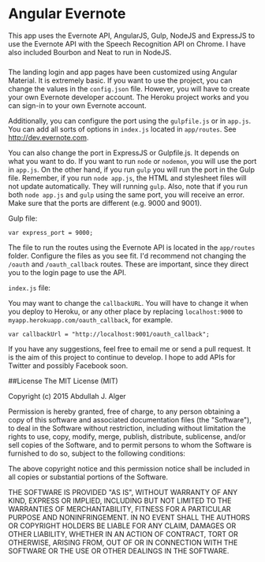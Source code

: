 # Angular Evernote

This app uses the Evernote API, AngularJS, Gulp, NodeJS and ExpressJS to use the Evernote API with the Speech Recognition API on Chrome. I have also included Bourbon and Neat to run in NodeJS.

###
The landing login and app pages have been customized using Angular Material. It is extremely basic. If you want to use the project, you can change the values in the ```config.json``` file. However, you will have to create your own Evernote developer account. The Heroku project works and you can sign-in to your own Evernote account.

Additionally, you can configure the port using the ```gulpfile.js``` or in ```app.js```. You can add all sorts of options in ```index.js``` located in ```app/routes```. See http://dev.evernote.com.

You can also change the port in ExpressJS or Gulpfile.js. It depends on what you want to do. If you want to run ```node``` or ```nodemon```, you will use the port in ```app.js```. On the other hand, if you run ```gulp``` you will run the port in the Gulp file. Remember, if you run ```node app.js```, the HTML and stylesheet files will not update automatically. They will running ```gulp```. Also, note that if you run both ```node app.js``` and ```gulp``` using the same port, you will receive an error. Make sure that the ports are different (e.g. 9000 and 9001).

Gulp file:

```
var express_port = 9000;
```

The file to run the routes using the Evernote API is located in the ```app/routes``` folder. Configure the files as you see fit. I'd recommend not changing the ```/oauth``` and ```/oauth_callback``` routes. These are important, since they direct you to the login page to use the API.

```index.js``` file:

You may want to change the ```callbackURL```. You will have to change it when you deploy to Heroku, or any other place by replacing ```localhost:9000``` to ```myapp.herokuapp.com/oauth_callback```, for example.

```var callbackUrl = "http://localhost:9001/oauth_callback";```


If you have any suggestions, feel free to email me or send a pull request. It is the aim of this project to continue to develop. I hope to add APIs for Twitter and possibly Facebook soon.

##License
The MIT License (MIT)

Copyright (c) 2015 Abdullah J. Alger

Permission is hereby granted, free of charge, to any person obtaining a copy
of this software and associated documentation files (the "Software"), to deal
in the Software without restriction, including without limitation the rights
to use, copy, modify, merge, publish, distribute, sublicense, and/or sell
copies of the Software, and to permit persons to whom the Software is
furnished to do so, subject to the following conditions:

The above copyright notice and this permission notice shall be included in all
copies or substantial portions of the Software.

THE SOFTWARE IS PROVIDED "AS IS", WITHOUT WARRANTY OF ANY KIND, EXPRESS OR
IMPLIED, INCLUDING BUT NOT LIMITED TO THE WARRANTIES OF MERCHANTABILITY,
FITNESS FOR A PARTICULAR PURPOSE AND NONINFRINGEMENT. IN NO EVENT SHALL THE
AUTHORS OR COPYRIGHT HOLDERS BE LIABLE FOR ANY CLAIM, DAMAGES OR OTHER
LIABILITY, WHETHER IN AN ACTION OF CONTRACT, TORT OR OTHERWISE, ARISING FROM,
OUT OF OR IN CONNECTION WITH THE SOFTWARE OR THE USE OR OTHER DEALINGS IN THE
SOFTWARE.
